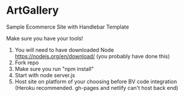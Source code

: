 # ArtGallery
Sample Ecommerce Site with Handlebar Template

Make sure you have your tools!

1. You will need to have downloaded Node https://nodejs.org/en/download/ (you probably have done this)
2. Fork repo
3. Make sure you run "npm install"
4. Start with node server.js
5. Host site on platform of your choosing before BV code integration (Heroku recommended. gh-pages and netlify can't host back end)

